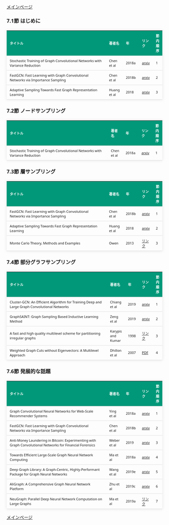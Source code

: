
<html lang="ja">
<head>
<meta charset="UTF-8">
<title>参考文献リスト</title>
<link rel="stylesheet" type="text/css" href="https://cdn.datatables.net/1.10.24/css/jquery.dataTables.css">
<script type="text/javascript" src="https://code.jquery.com/jquery-3.5.1.js"></script>
<script type="text/javascript" src="https://cdn.datatables.net/1.10.24/js/jquery.dataTables.js"></script>
<style>
    body {
        font-family: 'Verdana', 'Segoe UI', Tahoma, Geneva, Verdana, sans-serif;
    }
    h2 {
        color: #333;
    }
    table {
        width: 100%;
        max-width: 100%;
        border-collapse: collapse;
        margin-top: 20px;
        box-shadow: 0 0 10px rgba(0, 0, 0, 0.1);
    }
    th, td {
        padding: 8px 10px;
        text-align: left;
        border-bottom: 1px solid #ddd;
        font-size: 11px;
    }
    th {
        background-color: #009879;
        color: #ffffff;
    }
    tr:hover {
        background-color: #f5f5f5;
    }
    /* 1番目の列の幅を65%に設定 */
    table.display td:nth-child(1),
    table.display th:nth-child(1) {
        width: 65%;
    }

    /* 2番目の列の幅を25%に設定 */
    table.display td:nth-child(2),
    table.display th:nth-child(2) {
        width: 25%;
    }
</style>
</head>
<body>

<a href="../">メインページ</a>

<h3>7.1節 はじめに</h3>
<table class="dataframe display">
  <thead>
    <tr style="text-align: right;">
      <th>タイトル</th>
      <th>著者名</th>
      <th>年</th>
      <th>リンク</th>
      <th>節内順序</th>
    </tr>
  </thead>
  <tbody>
    <tr>
      <td>Stochastic Training of Graph Convolutional Networks with Variance Reduction</td>
      <td>Chen et al</td>
      <td>2018a</td>
      <td><a href="https://arxiv.org/abs/1710.10568" target="_blank">arxiv</a></td>
      <td>1</td>
    </tr>
    <tr>
      <td>FastGCN: Fast Learning with Graph Convolutional Networks via Importance Sampling</td>
      <td>Chen et al</td>
      <td>2018b</td>
      <td><a href="https://arxiv.org/abs/1801.10247" target="_blank">arxiv</a></td>
      <td>2</td>
    </tr>
    <tr>
      <td>Adaptive Sampling Towards Fast Graph Representation Learning</td>
      <td>Huang et al</td>
      <td>2018</td>
      <td><a href="https://arxiv.org/abs/1809.05343" target="_blank">arxiv</a></td>
      <td>3</td>
    </tr>
  </tbody>
</table>
<h3>7.2節 ノードサンプリング</h3>
<table class="dataframe display">
  <thead>
    <tr style="text-align: right;">
      <th>タイトル</th>
      <th>著者名</th>
      <th>年</th>
      <th>リンク</th>
      <th>節内順序</th>
    </tr>
  </thead>
  <tbody>
    <tr>
      <td>Stochastic Training of Graph Convolutional Networks with Variance Reduction</td>
      <td>Chen et al</td>
      <td>2018a</td>
      <td><a href="https://arxiv.org/abs/1710.10568" target="_blank">arxiv</a></td>
      <td>1</td>
    </tr>
  </tbody>
</table>
<h3>7.3節 層サンプリング</h3>
<table class="dataframe display">
  <thead>
    <tr style="text-align: right;">
      <th>タイトル</th>
      <th>著者名</th>
      <th>年</th>
      <th>リンク</th>
      <th>節内順序</th>
    </tr>
  </thead>
  <tbody>
    <tr>
      <td>FastGCN: Fast Learning with Graph Convolutional Networks via Importance Sampling</td>
      <td>Chen et al</td>
      <td>2018b</td>
      <td><a href="https://arxiv.org/abs/1801.10247" target="_blank">arxiv</a></td>
      <td>1</td>
    </tr>
    <tr>
      <td>Adaptive Sampling Towards Fast Graph Representation Learning</td>
      <td>Huang et al</td>
      <td>2018</td>
      <td><a href="https://arxiv.org/abs/1809.05343" target="_blank">arxiv</a></td>
      <td>2</td>
    </tr>
    <tr>
      <td>Monte Carlo Theory, Methods and Examples</td>
      <td>Owen</td>
      <td>2013</td>
      <td><a href="https://artowen.su.domains/mc/" target="_blank">リンク</a></td>
      <td>3</td>
    </tr>
  </tbody>
</table>
<h3>7.4節 部分グラフサンプリング</h3>
<table class="dataframe display">
  <thead>
    <tr style="text-align: right;">
      <th>タイトル</th>
      <th>著者名</th>
      <th>年</th>
      <th>リンク</th>
      <th>節内順序</th>
    </tr>
  </thead>
  <tbody>
    <tr>
      <td>Cluster-GCN: An Efficient Algorithm for Training Deep and Large Graph Convolutional Networks</td>
      <td>Chiang et al</td>
      <td>2019</td>
      <td><a href="https://arxiv.org/abs/1905.07953" target="_blank">arxiv</a></td>
      <td>1</td>
    </tr>
    <tr>
      <td>GraphSAINT: Graph Sampling Based Inductive Learning Method</td>
      <td>Zeng et al</td>
      <td>2019</td>
      <td><a href="https://arxiv.org/abs/1907.04931" target="_blank">arxiv</a></td>
      <td>2</td>
    </tr>
    <tr>
      <td>A fast and high quality multilevel scheme for partitioning irregular graphs</td>
      <td>Karypis and Kumar</td>
      <td>1998</td>
      <td><a href="https://glaros.dtc.umn.edu/gkhome/node/107" target="_blank">リンク</a></td>
      <td>3</td>
    </tr>
    <tr>
      <td>Weighted Graph Cuts without Eigenvectors: A Multilevel Approach</td>
      <td>Dhillon et al</td>
      <td>2007</td>
      <td><a href="https://www.cs.utexas.edu/users/inderjit/public_papers/multilevel_pami.pdf" target="_blank">PDF</a></td>
      <td>4</td>
    </tr>
  </tbody>
</table>
<h3>7.6節 発展的な話題</h3>
<table class="dataframe display">
  <thead>
    <tr style="text-align: right;">
      <th>タイトル</th>
      <th>著者名</th>
      <th>年</th>
      <th>リンク</th>
      <th>節内順序</th>
    </tr>
  </thead>
  <tbody>
    <tr>
      <td>Graph Convolutional Neural Networks for Web-Scale Recommender Systems</td>
      <td>Ying et al</td>
      <td>2018a</td>
      <td><a href="https://arxiv.org/abs/1806.01973" target="_blank">arxiv</a></td>
      <td>1</td>
    </tr>
    <tr>
      <td>FastGCN: Fast Learning with Graph Convolutional Networks via Importance Sampling</td>
      <td>Chen et al</td>
      <td>2018b</td>
      <td><a href="https://arxiv.org/abs/1801.10247" target="_blank">arxiv</a></td>
      <td>2</td>
    </tr>
    <tr>
      <td>Anti-Money Laundering in Bitcoin: Experimenting with Graph Convolutional Networks for Financial Forensics</td>
      <td>Weber et al</td>
      <td>2019</td>
      <td><a href="https://arxiv.org/abs/1908.02591" target="_blank">arxiv</a></td>
      <td>3</td>
    </tr>
    <tr>
      <td>Towards Efficient Large-Scale Graph Neural Network Computing</td>
      <td>Ma et al</td>
      <td>2018a</td>
      <td><a href="https://arxiv.org/abs/1810.08403" target="_blank">arxiv</a></td>
      <td>4</td>
    </tr>
    <tr>
      <td>Deep Graph Library: A Graph-Centric, Highly-Performant Package for Graph Neural Networks</td>
      <td>Wang et al</td>
      <td>2019e</td>
      <td><a href="https://arxiv.org/abs/1909.01315" target="_blank">arxiv</a></td>
      <td>5</td>
    </tr>
    <tr>
      <td>AliGraph: A Comprehensive Graph Neural Network Platform</td>
      <td>Zhu et al</td>
      <td>2019c</td>
      <td><a href="https://arxiv.org/abs/1902.08730" target="_blank">arxiv</a></td>
      <td>6</td>
    </tr>
    <tr>
      <td>NeuGraph: Parallel Deep Neural Network Computation on Large Graphs</td>
      <td>Ma et al</td>
      <td>2019a</td>
      <td><a href="https://www.usenix.org/conference/atc19/presentation/ma" target="_blank">リンク</a></td>
      <td>7</td>
    </tr>
  </tbody>
</table>

<script>
$(document).ready(function() {
    $('.display').DataTable({
     "lengthChange": false,  // Show 10 entriesの選択機能を非表示にする
     "pageLength": 25,  // ページごとに表示する行数を20行に設定
     "info": false,  // "Showing 1 to X of Y entries" の情報テキストを非表示にする
     "order": [],
     "searching": false
    });
});
</script>

<a href="../">メインページ</a>

</body>
</html>